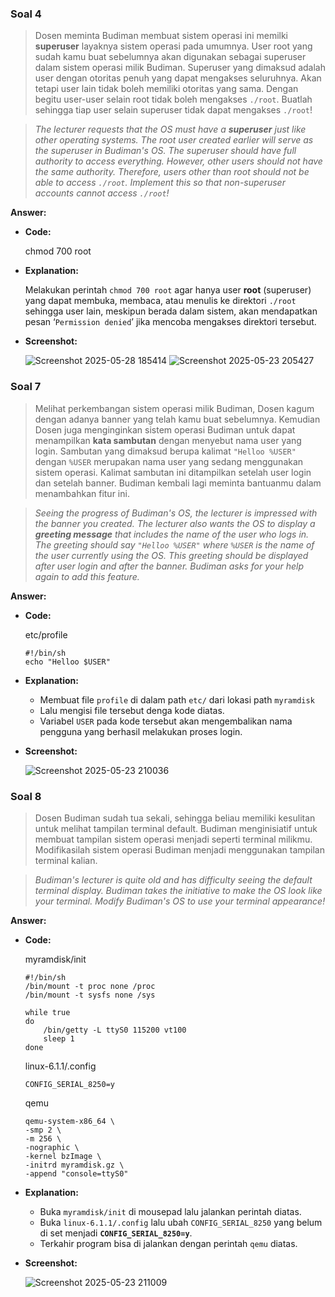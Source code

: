 ### Soal 4

> Dosen meminta Budiman membuat sistem operasi ini memilki **superuser** layaknya sistem operasi pada umumnya. User root yang sudah kamu buat sebelumnya akan digunakan sebagai superuser dalam sistem operasi milik Budiman. Superuser yang dimaksud adalah user dengan otoritas penuh yang dapat mengakses seluruhnya. Akan tetapi user lain tidak boleh memiliki otoritas yang sama. Dengan begitu user-user selain root tidak boleh mengakses `./root`. Buatlah sehingga tiap user selain superuser tidak dapat mengakses `./root`!

> _The lecturer requests that the OS must have a **superuser** just like other operating systems. The root user created earlier will serve as the superuser in Budiman's OS. The superuser should have full authority to access everything. However, other users should not have the same authority. Therefore, users other than root should not be able to access `./root`. Implement this so that non-superuser accounts cannot access `./root`!_

**Answer:**

- **Code:**

  chmod 700 root

- **Explanation:**

  Melakukan perintah `chmod 700 root` agar hanya user **root** (superuser) yang dapat membuka, membaca, atau menulis ke direktori `./root` sehingga user lain, meskipun berada dalam sistem, akan mendapatkan pesan ‘`Permission denied`’ jika mencoba mengakses direktori tersebut.

- **Screenshot:**

  ![Screenshot 2025-05-28 185414](https://github.com/user-attachments/assets/a5396898-5c8f-4d69-ab70-0face39fd9ec)
  ![Screenshot 2025-05-23 205427](https://github.com/user-attachments/assets/5e37e156-917c-4382-a16f-90e925cb4aba)

### Soal 7

> Melihat perkembangan sistem operasi milik Budiman, Dosen kagum dengan adanya banner yang telah kamu buat sebelumnya. Kemudian Dosen juga menginginkan sistem operasi Budiman untuk dapat menampilkan **kata sambutan** dengan menyebut nama user yang login. Sambutan yang dimaksud berupa kalimat `"Helloo %USER"` dengan `%USER` merupakan nama user yang sedang menggunakan sistem operasi. Kalimat sambutan ini ditampilkan setelah user login dan setelah banner. Budiman kembali lagi meminta bantuanmu dalam menambahkan fitur ini.

> _Seeing the progress of Budiman's OS, the lecturer is impressed with the banner you created. The lecturer also wants the OS to display a **greeting message** that includes the name of the user who logs in. The greeting should say `"Helloo %USER"` where `%USER` is the name of the user currently using the OS. This greeting should be displayed after user login and after the banner. Budiman asks for your help again to add this feature._

**Answer:**

- **Code:**

  etc/profile
  ```
  #!/bin/sh
  echo "Helloo $USER"
  ```

- **Explanation:**

  - Membuat file `profile` di dalam path `etc/` dari lokasi path `myramdisk`
  - Lalu mengisi file tersebut denga kode diatas.
  - Variabel `USER` pada kode tersebut akan mengembalikan nama pengguna yang berhasil melakukan proses login.


- **Screenshot:**

  ![Screenshot 2025-05-23 210036](https://github.com/user-attachments/assets/284c0100-d174-40ab-a093-6bed07144d16)


### Soal 8

> Dosen Budiman sudah tua sekali, sehingga beliau memiliki kesulitan untuk melihat tampilan terminal default. Budiman menginisiatif untuk membuat tampilan sistem operasi menjadi seperti terminal milikmu. Modifikasilah sistem operasi Budiman menjadi menggunakan tampilan terminal kalian.

> _Budiman's lecturer is quite old and has difficulty seeing the default terminal display. Budiman takes the initiative to make the OS look like your terminal. Modify Budiman's OS to use your terminal appearance!_

**Answer:**

- **Code:**

  myramdisk/init
    ```
    #!/bin/sh
    /bin/mount -t proc none /proc
    /bin/mount -t sysfs none /sys

    while true
    do
        /bin/getty -L ttyS0 115200 vt100
        sleep 1
    done
    ```
  linux-6.1.1/.config
  ```
  CONFIG_SERIAL_8250=y
  ```
  qemu
  ```
  qemu-system-x86_64 \
  -smp 2 \
  -m 256 \
  -nographic \
  -kernel bzImage \
  -initrd myramdisk.gz \
  -append "console=ttyS0"
  ```

- **Explanation:**

  - Buka `myramdisk/init` di mousepad lalu jalankan perintah diatas.
  - Buka `linux-6.1.1/.config` lalu ubah `CONFIG_SERIAL_8250` yang belum di set menjadi **`CONFIG_SERIAL_8250=y`**.
  - Terkahir program bisa di jalankan dengan perintah `qemu` diatas.

- **Screenshot:**

  ![Screenshot 2025-05-23 211009](https://github.com/user-attachments/assets/d300b084-6052-4b0e-81c2-ce0cd15d0d6b)

